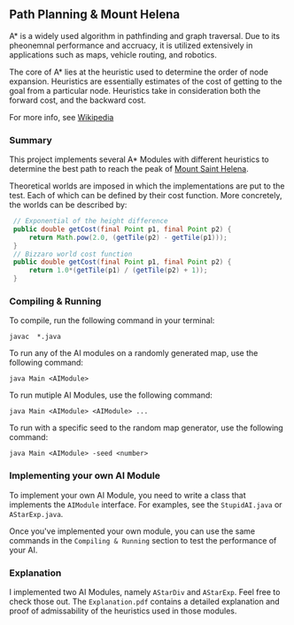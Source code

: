 ## Path Planning & Mount Helena
A* is a widely used algorithm in pathfinding and graph traversal. Due to its pheonemnal performance and accruacy, it is utilized extensively in applications such as maps, vehicle routing, and robotics.

The core of A* lies at the heuristic used to determine the order of node expansion. Heuristics are essentially estimates of the cost of getting to the goal from a particular node. Heuristics take in consideration both the forward cost, and the backward cost.

For more info, see [Wikipedia](https://en.wikipedia.org/A*_search_algorithm)

### Summary
This project implements several A* Modules with different heuristics to determine the best path to reach the peak of [Mount Saint Helena](https://en.wikipedia.org/wiki/Mount_Saint_Helena).

Theoretical worlds are imposed in which the implementations are put to the test. Each of which can be defined by their cost function. More concretely, the worlds can be described by:
```java
 // Exponential of the height difference
 public double getCost(final Point p1, final Point p2) {
     return Math.pow(2.0, (getTile(p2) - getTile(p1)));
 }
 // Bizzaro world cost function
 public double getCost(final Point p1, final Point p2) {
     return 1.0*(getTile(p1) / (getTile(p2) + 1));
 }
 ```

 ### Compiling & Running
 To compile, run the following command in your terminal:
 ```shell
 javac  *.java
 ```

 To run any of the AI modules on a randomly generated map, use the following command:
 ```shell
 java Main <AIModule>
 ```

 To run mutiple AI Modules, use the following command:
 ```shell
java Main <AIModule> <AIModule> ...
``` 

To run with a specific seed to the random map generator, use the following command:
```shell
java Main <AIModule> -seed <number>
```

 ### Implementing your own AI Module
 To implement your own AI Module, you need to write a class that implements the `AIModule` interface. For examples, see the `StupidAI.java` or `AStarExp.java`.

 Once you've implemented your own module, you can use the same commands in the `Compiling & Running` section to test the performance of your AI.

 ### Explanation
 I implemented two AI Modules, namely `AStarDiv` and `AStarExp`. Feel free to check those out. The `Explanation.pdf` contains a detailed explanation and proof of admissability of the heuristics used in those modules.